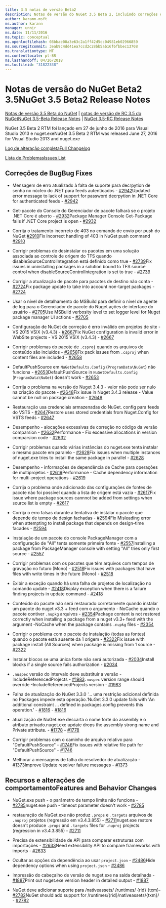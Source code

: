 ```yaml
---
title: 3.5 notas de versão Beta2
description: Notas de versão do NuGet 3.5 Beta 2, incluindo correções de bugs, problemas conhecidos, recursos adicionados e DCRs.
author: karann-msft
ms.author: karann
manager: unnir
ms.date: 11/11/2016
ms.topic: conceptual
ms.openlocfilehash: 08bbae00a3e63c2a1ff42d5cc04981eb02966850
ms.sourcegitcommit: 3eab9c4dd41ea7ccd2c28bb5ab16f6fbbec13708
ms.translationtype: MT
ms.contentlocale: pt-BR
ms.lasthandoff: 04/26/2018
ms.locfileid: "31822338"
---
```

# <a name="nuget-35-beta2-release-notes"></a><span data-ttu-id="386fc-103">Notas de versão do NuGet Beta2 3.5</span><span class="sxs-lookup"><span data-stu-id="386fc-103">NuGet 3.5 Beta2 Release Notes</span></span>

<span data-ttu-id="386fc-104">[Notas de versão 3.5 Beta do NuGet](../release-notes/nuget-3.5-Beta.md) | [notas de versão de RC 3.5 do NuGet](../release-notes/nuget-3.5-RC.md)</span><span class="sxs-lookup"><span data-stu-id="386fc-104">[NuGet 3.5-Beta Release Notes](../release-notes/nuget-3.5-Beta.md) | [NuGet 3.5-RC Release Notes](../release-notes/nuget-3.5-RC.md)</span></span>

<span data-ttu-id="386fc-105">NuGet 3.5 Beta 2 RTM foi lançado em 27 de junho de 2016 para Visual Studio 2013 e nuget.exe</span><span class="sxs-lookup"><span data-stu-id="386fc-105">NuGet 3.5 Beta 2 RTM was released June 27, 2016 for Visual Studio 2013 and nuget.exe</span></span>

[<span data-ttu-id="386fc-106">Log de alteração completa</span><span class="sxs-lookup"><span data-stu-id="386fc-106">Full Changelog</span></span>](https://github.com/NuGet/NuGet.Client/compare/release-3.5.0-beta...release-3.5.0-beta2)

[<span data-ttu-id="386fc-107">Lista de Problemas</span><span class="sxs-lookup"><span data-stu-id="386fc-107">Issues List</span></span>](https://github.com/Nuget/Home/issues?q=is%3Aissue+milestone%3A%223.5+Beta2%22+is%3Aclosed)

## <a name="bug-fixes"></a><span data-ttu-id="386fc-108">Correções de Bug</span><span class="sxs-lookup"><span data-stu-id="386fc-108">Bug Fixes</span></span>

* <span data-ttu-id="386fc-109">Mensagem de erro atualizado à falta de suporte para decrpytion de senha no núcleo do .NET para feeds autenticados - [#2942](https://github.com/NuGet/Home/issues/2942)</span><span class="sxs-lookup"><span data-stu-id="386fc-109">Updated error message to lack of support for password decrpytion in .NET Core for authenticated feeds  - [#2942](https://github.com/NuGet/Home/issues/2942)</span></span>

* <span data-ttu-id="386fc-110">Get-pacote do Console do Gerenciador de pacote falhará se o projeto .NET Core é aberto - [#2932](https://github.com/NuGet/Home/issues/2932)</span><span class="sxs-lookup"><span data-stu-id="386fc-110">Package Manager Console Get-Package fails if .NET Core project is open - [#2932](https://github.com/NuGet/Home/issues/2932)</span></span>

* <span data-ttu-id="386fc-111">Corrija o tratamento incorreto de 403 no comando de envio por push do NuGet [#2910](https://github.com/NuGet/Home/issues/2910)</span><span class="sxs-lookup"><span data-stu-id="386fc-111">Fix incorrect handling of 403 in NuGet push command [#2910](https://github.com/NuGet/Home/issues/2910)</span></span>

* <span data-ttu-id="386fc-112">Corrigir problemas de desinstalar os pacotes em uma solução associada ao controle de origem do TFS quando disableSourceControlIntegration está definido como true - [#2739](https://github.com/NuGet/Home/issues/2739)</span><span class="sxs-lookup"><span data-stu-id="386fc-112">Fix issues in uninstalling packages in a solution bound to TFS source control when disableSourceControlIntegration is set to true - [#2739](https://github.com/NuGet/Home/issues/2739)</span></span>

* <span data-ttu-id="386fc-113">Corrigir a atualização de pacote para pacotes de destino não conta - [#2724](https://github.com/NuGet/Home/issues/2724)</span><span class="sxs-lookup"><span data-stu-id="386fc-113">Fix package update to take into account non-target packages - [#2724](https://github.com/NuGet/Home/issues/2724)</span></span>

* <span data-ttu-id="386fc-114">Usar o nível de detalhamento do MSBuild para definir o nível de agente de log para o Gerenciador de pacote do Nuget ações de interface do usuário - [#2705](https://github.com/NuGet/Home/issues/2705)</span><span class="sxs-lookup"><span data-stu-id="386fc-114">Use MSBuild verbosity level to set logger level for Nuget package manager UI actions - [#2705](https://github.com/NuGet/Home/issues/2705)</span></span>

* <span data-ttu-id="386fc-115">Configuração de NuGet de correção é erro inválido em projetos de site - VS 2015 VSIX (v3.4.3) - [#2667](https://github.com/NuGet/Home/issues/2667)</span><span class="sxs-lookup"><span data-stu-id="386fc-115">Fix NuGet configuration is invalid error in WebSite projects - VS 2015 VSIX (v3.4.3) - [#2667](https://github.com/NuGet/Home/issues/2667)</span></span>

* <span data-ttu-id="386fc-116">Corrigir problemas do pacote de `.csproj` quando os arquivos de conteúdo são incluídos - [#2658](https://github.com/NuGet/Home/issues/2658)</span><span class="sxs-lookup"><span data-stu-id="386fc-116">Fix pack issues from `.csproj` when content files are included - [#2658](https://github.com/NuGet/Home/issues/2658)</span></span>

* <span data-ttu-id="386fc-117">DefaultPushSource em `NuGetDefaults.Config` (`ProgramData\NuGet`) não funciona - [#2653](https://github.com/NuGet/Home/issues/2653)</span><span class="sxs-lookup"><span data-stu-id="386fc-117">DefaultPushSource in `NuGetDefaults.Config` (`ProgramData\NuGet`) doesn't work - [#2653](https://github.com/NuGet/Home/issues/2653)</span></span>

* <span data-ttu-id="386fc-118">Corrija o problema na versão do Nuget 3.4.3 - valor não pode ser nulo na criação do pacote - [#2648](https://github.com/NuGet/Home/issues/2648)</span><span class="sxs-lookup"><span data-stu-id="386fc-118">Fix issue in Nuget 3.4.3 release - Value cannot be null on package creation - [#2648](https://github.com/NuGet/Home/issues/2648)</span></span>

* <span data-ttu-id="386fc-119">Restauração usa credenciais armazenadas do NuGet. config para feeds do VSTS - [#2647](https://github.com/NuGet/Home/issues/2647)</span><span class="sxs-lookup"><span data-stu-id="386fc-119">Restore uses stored credentials from Nuget.Config for VSTS feeds - [#2647](https://github.com/NuGet/Home/issues/2647)</span></span>

* <span data-ttu-id="386fc-120">Desempenho - alocações excessivas de correção no código da versão comparsion - [#2632](https://github.com/NuGet/Home/issues/2632)</span><span class="sxs-lookup"><span data-stu-id="386fc-120">Performance - Fix excessive allocations in version comparsion code - [#2632](https://github.com/NuGet/Home/issues/2632)</span></span>

* <span data-ttu-id="386fc-121">Corrigir problemas quando várias instâncias do nuget.exe tenta instalar o mesmo pacote em paralelo - [#2628](https://github.com/NuGet/Home/issues/2628)</span><span class="sxs-lookup"><span data-stu-id="386fc-121">Fix issues when multiple instances of nuget.exe tries to install the same package in parallel - [#2628](https://github.com/NuGet/Home/issues/2628)</span></span>

* <span data-ttu-id="386fc-122">Desempenho - informações de dependência de Cache para operações de multiprojetos - [#2619](https://github.com/NuGet/Home/issues/2619)</span><span class="sxs-lookup"><span data-stu-id="386fc-122">Performance - Cache dependency information for multi-project operations - [#2619](https://github.com/NuGet/Home/issues/2619)</span></span>

* <span data-ttu-id="386fc-123">Corrija o problema onde adicionado das configurações de fontes de pacote não foi possível quando a lista de origem está vazia - [#2617](https://github.com/NuGet/Home/issues/2617)</span><span class="sxs-lookup"><span data-stu-id="386fc-123">Fix issue where package sources cannnot be added from settings when source list is empty - [#2617](https://github.com/NuGet/Home/issues/2617)</span></span>

* <span data-ttu-id="386fc-124">Corrija o erro falsas durante a tentativa de instalar o pacote que depende de tempo de design fachadas - [#2594](https://github.com/NuGet/Home/issues/2594)</span><span class="sxs-lookup"><span data-stu-id="386fc-124">Fix Misleading error when attempting to install package that depends on design-time facades - [#2594](https://github.com/NuGet/Home/issues/2594)</span></span>

* <span data-ttu-id="386fc-125">Instalação de um pacote do console PackageManager com a configuração de "All" tenta somente primeira fonte - [#2557](https://github.com/NuGet/Home/issues/2557)</span><span class="sxs-lookup"><span data-stu-id="386fc-125">Installing a package from PackageManager console with setting "All" tries only first source - [#2557](https://github.com/NuGet/Home/issues/2557)</span></span>

* <span data-ttu-id="386fc-126">Corrigir problemas com os pacotes que têm arquivos com tempos de gravação no futuro (Mono) - [#2518](https://github.com/NuGet/Home/issues/2518)</span><span class="sxs-lookup"><span data-stu-id="386fc-126">Fix issues with packages that have files with write times in the future (Mono) - [#2518](https://github.com/NuGet/Home/issues/2518)</span></span>

* <span data-ttu-id="386fc-127">Exibir a exceção quando há uma falha de projetos de localização no comando update - [#2418](https://github.com/NuGet/Home/issues/2418)</span><span class="sxs-lookup"><span data-stu-id="386fc-127">Display exception when there is a failure finding projects in update command - [#2418](https://github.com/NuGet/Home/issues/2418)</span></span>

* <span data-ttu-id="386fc-128">Conteúdo do pacote não será restaurado corretamente quando instalar um pacote do nuget v3.3 + feed com o argumento - NoCache quando o pacote contiver `.nupkg` arquivos - [#2354](https://github.com/NuGet/Home/issues/2354)</span><span class="sxs-lookup"><span data-stu-id="386fc-128">Package content is not restored correctly when installing a package from a nuget v3.3+ feed with the argument -NoCache when the package contains `.nupkg` files - [#2354](https://github.com/NuGet/Home/issues/2354)</span></span>

* <span data-ttu-id="386fc-129">Corrigir o problema com o pacote de instalação (todas as fontes) quando o pacote está ausente da 1 origem - [#2322](https://github.com/NuGet/Home/issues/2322)</span><span class="sxs-lookup"><span data-stu-id="386fc-129">Fix issue with package install (All Sources) when package is missing from 1 source - [#2322](https://github.com/NuGet/Home/issues/2322)</span></span>

* <span data-ttu-id="386fc-130">Instalar blocos se uma única fonte não será autorizada - [#2034](https://github.com/NuGet/Home/issues/2034)</span><span class="sxs-lookup"><span data-stu-id="386fc-130">Install blocks if a single source fails authorization - [#2034](https://github.com/NuGet/Home/issues/2034)</span></span>

* <span data-ttu-id="386fc-131">`.nuspec` versão do intervalo deve substituir a versão - IncludeReferencedProjects - [#1983](https://github.com/NuGet/Home/issues/1983)</span><span class="sxs-lookup"><span data-stu-id="386fc-131">`.nuspec` version range should override -IncludeReferencedProjects version - [#1983](https://github.com/NuGet/Home/issues/1983)</span></span>

* <span data-ttu-id="386fc-132">Falha de atualização do NuGet 3.3.0 '... uma restrição adicional definida no Packages impede esta operação.'</span><span class="sxs-lookup"><span data-stu-id="386fc-132">NuGet 3.3.0 update fails with 'An additional constraint ... defined in packages.config prevents this operation.'</span></span><span data-ttu-id="386fc-133"> - [#1816](https://github.com/NuGet/Home/issues/1816)</span><span class="sxs-lookup"><span data-stu-id="386fc-133"> - [#1816](https://github.com/NuGet/Home/issues/1816)</span></span>

* <span data-ttu-id="386fc-134">atualização de NuGet.exe descarta o nome forte do assembly e o atributo privado.</span><span class="sxs-lookup"><span data-stu-id="386fc-134">nuget.exe update drops the assembly strong name and Private attribute.</span></span><span data-ttu-id="386fc-135"> - [#1778](https://github.com/NuGet/Home/issues/1778)</span><span class="sxs-lookup"><span data-stu-id="386fc-135"> - [#1778](https://github.com/NuGet/Home/issues/1778)</span></span>

* <span data-ttu-id="386fc-136">Corrigir problemas com o caminho de arquivo relativo para "DefaultPushSource" - [#1746](https://github.com/NuGet/Home/issues/1746)</span><span class="sxs-lookup"><span data-stu-id="386fc-136">Fix issues with relative file path for "DefaultPushSource" - [#1746](https://github.com/NuGet/Home/issues/1746)</span></span>

* <span data-ttu-id="386fc-137">Melhorar a mensagens de falha do resolvedor de atualização - [#1373](https://github.com/NuGet/Home/issues/1373)</span><span class="sxs-lookup"><span data-stu-id="386fc-137">Improve Update resolver failure messages - [#1373](https://github.com/NuGet/Home/issues/1373)</span></span>

## <a name="features-and-behavior-changes"></a><span data-ttu-id="386fc-138">Recursos e alterações de comportamento</span><span class="sxs-lookup"><span data-stu-id="386fc-138">Features and Behavior Changes</span></span>

* <span data-ttu-id="386fc-139">NuGet.exe push - o parâmetro de tempo limite não funciona - [#2785](https://github.com/NuGet/Home/issues/2785)</span><span class="sxs-lookup"><span data-stu-id="386fc-139">nuget.exe push - timeout parameter doesn't work  - [#2785](https://github.com/NuGet/Home/issues/2785)</span></span>

* <span data-ttu-id="386fc-140">restauração de NuGet.exe não produz `.props` e `.targets` arquivos de `.nuproj` projetos (regressão em v3.4.3.855) - [#2711](https://github.com/NuGet/Home/issues/2711)</span><span class="sxs-lookup"><span data-stu-id="386fc-140">nuget.exe restore doesn't produce `.props` and `.targets` files for `.nuproj` projects (regression in v3.4.3.855) - [#2711](https://github.com/NuGet/Home/issues/2711)</span></span>

* <span data-ttu-id="386fc-141">Precisa de extensibilidade de API para comparar estruturas com importações - [#2633](https://github.com/NuGet/Home/issues/2633)</span><span class="sxs-lookup"><span data-stu-id="386fc-141">Need extensibility API to compare frameworks with imports - [#2633](https://github.com/NuGet/Home/issues/2633)</span></span>

* <span data-ttu-id="386fc-142">Ocultar as opções da dependência ao usar `project.json`  -  [#2486](https://github.com/NuGet/Home/issues/2486)</span><span class="sxs-lookup"><span data-stu-id="386fc-142">Hide dependency options when using `project.json` - [#2486](https://github.com/NuGet/Home/issues/2486)</span></span>

* <span data-ttu-id="386fc-143">Impressão do cabeçalho de versão de nuget.exe na saída detalhada - [#1887](https://github.com/NuGet/Home/issues/1887)</span><span class="sxs-lookup"><span data-stu-id="386fc-143">Print out nuget.exe version header in detailed output - [#1887](https://github.com/NuGet/Home/issues/1887)</span></span>

* <span data-ttu-id="386fc-144">NuGet deve adicionar suporte para /nativeassets/ /runtimes/ {rid} {txm}- [#2782](https://github.com/NuGet/Home/issues/2782)</span><span class="sxs-lookup"><span data-stu-id="386fc-144">NuGet should add support for /runtimes/{rid}/nativeassets/{txm}/ - [#2782](https://github.com/NuGet/Home/issues/2782)</span></span>
